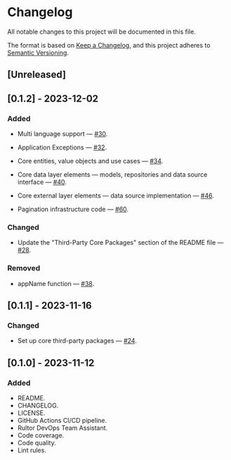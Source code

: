 # Changelog

All notable changes to this project will be documented in this file.

The format is based on [Keep a Changelog](https://keepachangelog.com/en/1.0.0/),
and this project adheres to [Semantic Versioning](https://semver.org/spec/v2.0.0.html).

## [Unreleased]

## [0.1.2] - 2023-12-02

### Added

- Multi language support —
  [#30](https://github.com/dartoos-dev/astronomy_picture_of_the_day/issues/30).

- Application Exceptions —
 [#32](https://github.com/dartoos-dev/astronomy_picture_of_the_day/issues/32).

- Core entities, value objects and use cases —
 [#34](https://github.com/dartoos-dev/astronomy_picture_of_the_day/issues/34).

- Core data layer elements — models, repositories and data source interface —
  [#40](https://github.com/dartoos-dev/astronomy_picture_of_the_day/issues/40).

- Core external layer elements — data source implementation —
  [#46](https://github.com/dartoos-dev/astronomy_picture_of_the_day/issues/46).

- Pagination infrastructure code —
  [#60](https://github.com/dartoos-dev/astronomy_picture_of_the_day/issues/60).

### Changed

- Update the "Third-Party Core Packages" section of the README file —
  [#28](https://github.com/dartoos-dev/astronomy_picture_of_the_day/issues/28).

### Removed

- appName function — [#38](https://github.com/dartoos-dev/astronomy_picture_of_the_day/issues/38).

## [0.1.1] - 2023-11-16

### Changed

- Set up core third-party packages —
  [#24](https://github.com/dartoos-dev/astronomy_picture_of_the_day/issues/24).

## [0.1.0] - 2023-11-12

### Added

- README.
- CHANGELOG.
- LICENSE.
- GitHub Actions CI/CD pipeline.
- Rultor DevOps Team Assistant.
- Code coverage.
- Code quality.
- Lint rules.

